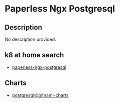 # Paperless Ngx Postgresql

## Description

No description provided.

## k8 at home search

- [paperless-ngx-postgresql](https://nanne.dev/k8s-at-home-search/#/paperless-ngx-postgresql)

## Charts

- [postgresql@bitnami-charts](https://charts.bitnami.com/bitnami/)
